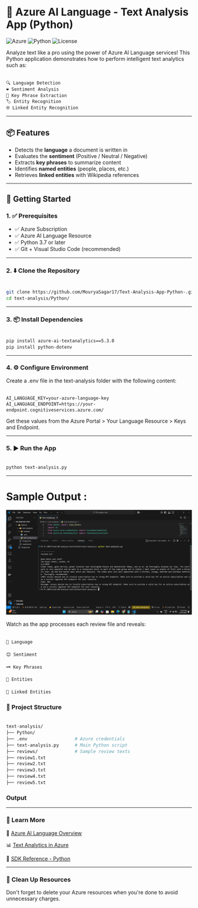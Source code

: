 # 🧠 Azure AI Language - Text Analysis App (Python)

![Azure](https://img.shields.io/badge/Azure-AI--Language-blue?logo=microsoftazure&logoColor=white)
![Python](https://img.shields.io/badge/Python-3.7+-blue?logo=python)
![License](https://img.shields.io/badge/License-MIT-green)

Analyze text like a pro using the power of Azure AI Language services! This Python application demonstrates how to perform intelligent text analytics such as:
```bash

🔍 Language Detection
❤️ Sentiment Analysis  
📝 Key Phrase Extraction 
🏷️ Entity Recognition 
🌐 Linked Entity Recognition

```

---

## 📦 Features

- Detects the **language** a document is written in
- Evaluates the **sentiment** (Positive / Neutral / Negative)
- Extracts **key phrases** to summarize content
- Identifies **named entities** (people, places, etc.)
- Retrieves **linked entities** with Wikipedia references

---

## 🚀 Getting Started

### 1. ✅ Prerequisites

- ✅ Azure Subscription
- ✅ Azure AI Language Resource
- ✅ Python 3.7 or later
- ✅ Git + Visual Studio Code (recommended)

---

### 2. ⬇️ Clone the Repository

```bash

git clone https://github.com/MouryaSagar17/Text-Analysis-App-Python-.git
cd text-analysis/Python/

```
---

### 3. 📦 Install Dependencies
``` bash

pip install azure-ai-textanalytics==5.3.0
pip install python-dotenv

```
---

### 4. ⚙️ Configure Environment
Create a .env file in the text-analysis folder with the following content:

``` env

AI_LANGUAGE_KEY=your-azure-language-key
AI_LANGUAGE_ENDPOINT=https://your-endpoint.cognitiveservices.azure.com/

```

Get these values from the Azure Portal > Your Language Resource > Keys and Endpoint.

---

### 5. ▶️ Run the App
``` bash

python text-analysis.py

```
---
# Sample Output :
![text-analysis/Screenshot (63).png](https://github.com/MouryaSagar17/Text-Analysis-App-Python-/blob/main/text-analysis/Screenshot%20(63).png?raw=true)

Watch as the app processes each review file and reveals:
```bash

📌 Language

😊 Sentiment

🗝️ Key Phrases

👤 Entities

🔗 Linked Entities
``` 

### 📂 Project Structure

``` bash

text-analysis/
├── Python/
├── .env                  # Azure credentials
├── text-analysis.py      # Main Python script
├── reviews/              # Sample review texts
├── review1.txt
├── review2.txt
├── review3.txt 
├── review4.txt
├── review5.txt      

```
### Output 

--- 

### 📘 Learn More

📄 [Azure AI Language Overview](https://learn.microsoft.com/en-us/azure/ai-services/language-service/overview)

📊 [Text Analytics in Azure](https://learn.microsoft.com/en-us/training/modules/analyze-text-with-text-analytics-service/)

🧪 [SDK Reference - Python](https://pypi.org/project/azure-ai-textanalytics/)

--- 

### 🧹 Clean Up Resources

Don't forget to delete your Azure resources when you're done to avoid unnecessary charges.

